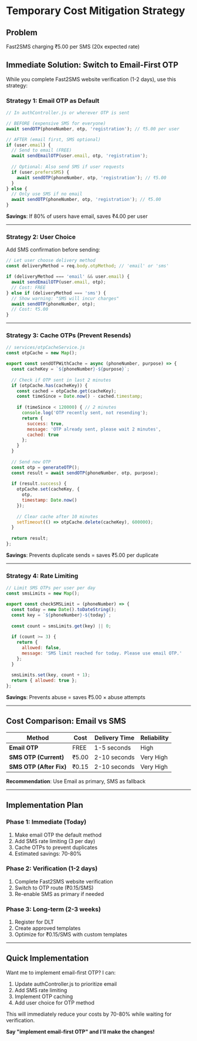 # Temporary Cost Mitigation Strategy

## Problem
Fast2SMS charging ₹5.00 per SMS (20x expected rate)

## Immediate Solution: Switch to Email-First OTP

While you complete Fast2SMS website verification (1-2 days), use this strategy:

### Strategy 1: Email OTP as Default

```javascript
// In authController.js or wherever OTP is sent

// BEFORE (expensive SMS for everyone)
await sendOTP(phoneNumber, otp, 'registration'); // ₹5.00 per user

// AFTER (email first, SMS optional)
if (user.email) {
  // Send to email (FREE)
  await sendEmailOTP(user.email, otp, 'registration');
  
  // Optional: Also send SMS if user requests
  if (user.prefersSMS) {
    await sendOTP(phoneNumber, otp, 'registration'); // ₹5.00
  }
} else {
  // Only use SMS if no email
  await sendOTP(phoneNumber, otp, 'registration'); // ₹5.00
}
```

**Savings**: If 80% of users have email, saves ₹4.00 per user

---

### Strategy 2: User Choice

Add SMS confirmation before sending:

```javascript
// Let user choose delivery method
const deliveryMethod = req.body.otpMethod; // 'email' or 'sms'

if (deliveryMethod === 'email' && user.email) {
  await sendEmailOTP(user.email, otp);
  // Cost: FREE
} else if (deliveryMethod === 'sms') {
  // Show warning: "SMS will incur charges"
  await sendOTP(phoneNumber, otp);
  // Cost: ₹5.00
}
```

---

### Strategy 3: Cache OTPs (Prevent Resends)

```javascript
// services/otpCacheService.js
const otpCache = new Map();

export const sendOTPWithCache = async (phoneNumber, purpose) => {
  const cacheKey = `${phoneNumber}-${purpose}`;
  
  // Check if OTP sent in last 2 minutes
  if (otpCache.has(cacheKey)) {
    const cached = otpCache.get(cacheKey);
    const timeSince = Date.now() - cached.timestamp;
    
    if (timeSince < 120000) { // 2 minutes
      console.log('OTP recently sent, not resending');
      return {
        success: true,
        message: 'OTP already sent, please wait 2 minutes',
        cached: true
      };
    }
  }
  
  // Send new OTP
  const otp = generateOTP();
  const result = await sendOTP(phoneNumber, otp, purpose);
  
  if (result.success) {
    otpCache.set(cacheKey, {
      otp,
      timestamp: Date.now()
    });
    
    // Clear cache after 10 minutes
    setTimeout(() => otpCache.delete(cacheKey), 600000);
  }
  
  return result;
};
```

**Savings**: Prevents duplicate sends = saves ₹5.00 per duplicate

---

### Strategy 4: Rate Limiting

```javascript
// Limit SMS OTPs per user per day
const smsLimits = new Map();

export const checkSMSLimit = (phoneNumber) => {
  const today = new Date().toDateString();
  const key = `${phoneNumber}-${today}`;
  
  const count = smsLimits.get(key) || 0;
  
  if (count >= 3) {
    return {
      allowed: false,
      message: 'SMS limit reached for today. Please use email OTP.'
    };
  }
  
  smsLimits.set(key, count + 1);
  return { allowed: true };
};
```

**Savings**: Prevents abuse = saves ₹5.00 × abuse attempts

---

## Cost Comparison: Email vs SMS

| Method | Cost | Delivery Time | Reliability |
|--------|------|---------------|-------------|
| **Email OTP** | FREE | 1-5 seconds | High |
| **SMS OTP (Current)** | ₹5.00 | 2-10 seconds | Very High |
| **SMS OTP (After Fix)** | ₹0.15 | 2-10 seconds | Very High |

**Recommendation**: Use Email as primary, SMS as fallback

---

## Implementation Plan

### Phase 1: Immediate (Today)
1. Make email OTP the default method
2. Add SMS rate limiting (3 per day)
3. Cache OTPs to prevent duplicates
4. Estimated savings: 70-80%

### Phase 2: Verification (1-2 days)
1. Complete Fast2SMS website verification
2. Switch to OTP route (₹0.15/SMS)
3. Re-enable SMS as primary if needed

### Phase 3: Long-term (2-3 weeks)
1. Register for DLT
2. Create approved templates
3. Optimize for ₹0.15/SMS with custom templates

---

## Quick Implementation

Want me to implement email-first OTP? I can:
1. Update authController.js to prioritize email
2. Add SMS rate limiting
3. Implement OTP caching
4. Add user choice for OTP method

This will immediately reduce your costs by 70-80% while waiting for verification.

**Say "implement email-first OTP" and I'll make the changes!**
